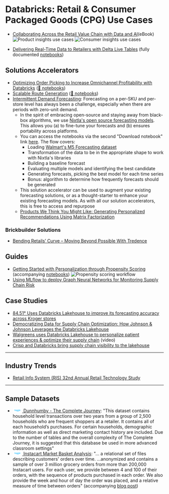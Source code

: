 # Databricks: Retail & Consumer Packaged Goods (CPG) Use Cases

- [Collaborating Across the Retail Value Chain with Data and AI](https://databricks.com/p/ebook/collaborating-across-the-retail-value-chain-with-data-and-ai)(eBook)
![Product insights use cases](https://databricks.com/wp-content/uploads/2022/03/db-118-blog-img-1.jpg)
![Consumer insights use cases](https://databricks.com/wp-content/uploads/2022/03/db-118-blog-img-2.jpg)

- [Delivering Real-Time Data to Retailers with Delta Live Tables](https://databricks.com/blog/2022/04/12/delivering-real-time-data-to-retailers-with-delta-live-tables.html) (fully documented [notebooks](https://d1r5llqwmkrl74.cloudfront.net/notebooks/RCG/POS_DLT/index.html#POS_DLT_1.html))

## Solutions Accelerators

- [Optimizing Order Picking to Increase Omnichannel Profitability with Databricks](https://www.databricks.com/blog/2022/08/04/optimizing-order-picking-to-increase-omnichannel-profitability-with-databricks.html) ([📄 notebooks](https://d1r5llqwmkrl74.cloudfront.net/notebooks/RCG/Optimized_Picking/index.html#Optimized_Picking_1.html))
- [Scalable Route Generation](https://www.databricks.com/solutions/accelerators/scalable-route-generation) ([📄 notebooks](https://d1r5llqwmkrl74.cloudfront.net/notebooks/RCG/Routing/index.html#Routing_1.html))
- [Intermittent Demand Forecasting](https://www.databricks.com/blog/2022/12/06/intermittent-demand-forecasting-nixtla-databricks.html): Forecasting on a per-SKU and per-store level has always been a challenge, especially when there are periods with zero-unit demand. 
  - In the spirit of embracing open-source and staying away from black-box algorithms, we use [Nixtla's open source forecasting models](https://www.nixtla.io/). This allows you (a) to fine-tune your forecasts and (b) ensures portability across platforms.
  - You can access the notebooks via the second "Download notebook" link [here](https://www.databricks.com/solutions/accelerators/demand-forecasting). The flow covers:
    - Loading [Walmart's M5 Forecasting dataset](https://www.kaggle.com/competitions/m5-forecasting-accuracy/data)
    - Transformation of the data to be in the appropriate shape to work with Nixtla's libraries
    - Building a baseline forecast
    - Evaluating multiple models and identifying the best candidate 
    - Generating forecasts, picking the best model for each time series
    - Bonus: algorithm to determine how frequently forecasts should be generated
  - This solution accelerator can be used to augment your existing forecasting solutions, or as a thought-starter to enhance your existing forecasting models. As with all our solution accelerators, this is free to access and repurpose
  - [Products We Think You Might Like: Generating Personalized Recommendations Using Matrix Factorization](https://www.databricks.com/blog/2023/01/06/products-we-think-you-might-generating-personalized-recommendations.html)

### Brickbuilder Solutions

- [Bending Retails’ Curve – Moving Beyond Possible With Tredence](https://www.databricks.com/blog/2022/12/19/bending-retails-curve-moving-beyond-possible-tredence.html)

## Guides

- [Getting Started with Personalization through Propensity Scoring](https://databricks.com/blog/2022/06/03/getting-started-with-personalization-through-propensity-scoring.html) (accompanying [notebooks](https://d1r5llqwmkrl74.cloudfront.net/notebooks/nightly/RCG/Propensity/index.html#Propensity_1.html))
![Propensity scoring workflow](https://databricks.com/wp-content/uploads/2022/05/db-192-blog-img-1.png)
- [Using MLflow to deploy Graph Neural Networks for Monitoring Supply Chain Risk](https://medium.com/@ajmal.t.aziz/using-mlflow-to-deploy-graph-neural-networks-for-monitoring-supply-chain-risk-644c87e5259e)

## Case Studies

- [84.51° Uses Databricks Lakehouse to improve its forecasting accuracy across Kroger stores](https://www.youtube.com/watch?v=1TcmBjCOnL0)
- [Democratizing Data for Supply Chain Optimization: How Johnson & Johnson Leverages the Databricks Lakehouse](https://databricks.com/blog/2022/04/25/democratizing-data-for-supply-chain-optimization.html)
- [Walgreens uses Databricks Lakehouse to personalize patient experiences & optimize their supply chain](https://www.youtube.com/watch?v=l2rnu-6rEXU) (video)
- [Crisp and Databricks bring supply chain visibility to the lakehouse](https://www.gocrisp.com/blog/databricks)

---

## Industry Trends

- [Retail Info System (RIS) 32nd Annual Retail Technology Study](https://risnews.com/retail-tech-study-2022?from=gate)

---

## Sample Datasets

- [<img src="../../assets/img/kaggle-transparent.svg" width="30"> Dunnhumby - The Complete Journey](https://www.kaggle.com/datasets/frtgnn/dunnhumby-the-complete-journey): "This dataset contains household level transactions over two years from a group of 2,500 households who are frequent shoppers at a retailer. It contains all of each household’s purchases. For certain households, demographic information as well as direct marketing contact history are included. Due to the number of tables and the overall complexity of The Complete Journey, it is suggested that this database be used in more advanced classroom settings"
- [<img src="../../assets/img/kaggle-transparent.svg" width="30"> Instacart Market Basket Analysis](https://www.kaggle.com/competitions/instacart-market-basket-analysis/data): "... a relational set of files describing customers' orders over time. ...anonymized and contains a sample of over 3 million grocery orders from more than 200,000 Instacart users. For each user, we provide between 4 and 100 of their orders, with the sequence of products purchased in each order. We also provide the week and hour of day the order was placed, and a relative measure of time between orders" (accompanying [blog post](https://tech.instacart.com/3-million-instacart-orders-open-sourced-d40d29ead6f2))
